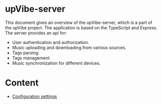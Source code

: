 # upVibe-server

This document gives an overview of the upVibe-server, which is a part of the upVibe project. The application is based on the TypeScript and Express. The server provides an api for:

- User authentication and authorization.
- Music uploading and downloading from various sources.
- Tags parsing.
- Tags management.
- Music synchronization for different devices.

# Content

- [Configuration settings](./docs/config/config.md)
